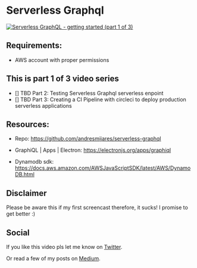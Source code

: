 # Serverless Graphql

[![Serverless GraphQL - getting started (part 1 of 3)](https://imgur.com/a/zBIN0Bw)](https://youtu.be/xMQEfb9mJNw "Serverless GraphQL - getting started (part 1 of 3)")

## Requirements:
- AWS account with proper permissions 

## This is part 1 of 3 video series
- [] TBD Part 2: Testing Serverless Graphql serverless enpoint
- [] TBD Part 3: Creating a CI Pipeline with circleci to deploy production serverless applications

## Resources:
* Repo: https://github.com/andresmijares/serverless-graphql

* GraphiQL | Apps | Electron:
   https://electronjs.org/apps/graphiql

* Dynamodb sdk: https://docs.aws.amazon.com/AWSJavaScriptSDK/latest/AWS/DynamoDB.html

## Disclaimer
Please be aware this if my first screencast therefore, it sucks! I promise to get better :)

## Social 
If you like this video pls let me know on [Twitter](https://twitter.com/andresmijares25).

Or read a few of my posts on [Medium](https://medium.com/@andresmijares25).
